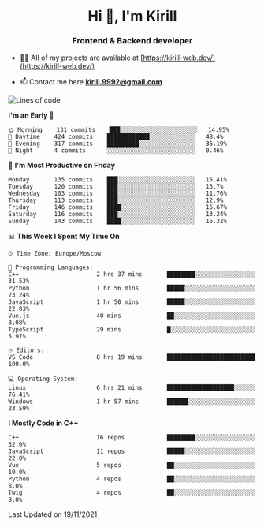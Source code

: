 <h1 align="center">Hi 👋, I'm Kirill</h1>
<h3 align="center">Frontend & Backend developer</h3>

- 👨‍💻 All of my projects are available at [https://kirill-web.dev/](https://kirill-web.dev/)

- 📫 Contact me here **kirill.9992@gmail.com**











<!--START_SECTION:waka-->
![Lines of code](https://img.shields.io/badge/From%20Hello%20World%20I%27ve%20Written-166769%20lines%20of%20code-blue)

**I'm an Early 🐤** 

```text
🌞 Morning    131 commits    ███░░░░░░░░░░░░░░░░░░░░░░   14.95% 
🌆 Daytime    424 commits    ████████████░░░░░░░░░░░░░   48.4% 
🌃 Evening    317 commits    █████████░░░░░░░░░░░░░░░░   36.19% 
🌙 Night      4 commits      ░░░░░░░░░░░░░░░░░░░░░░░░░   0.46%

```
📅 **I'm Most Productive on Friday** 

```text
Monday       135 commits    ███░░░░░░░░░░░░░░░░░░░░░░   15.41% 
Tuesday      120 commits    ███░░░░░░░░░░░░░░░░░░░░░░   13.7% 
Wednesday    103 commits    ███░░░░░░░░░░░░░░░░░░░░░░   11.76% 
Thursday     113 commits    ███░░░░░░░░░░░░░░░░░░░░░░   12.9% 
Friday       146 commits    ████░░░░░░░░░░░░░░░░░░░░░   16.67% 
Saturday     116 commits    ███░░░░░░░░░░░░░░░░░░░░░░   13.24% 
Sunday       143 commits    ████░░░░░░░░░░░░░░░░░░░░░   16.32%

```


📊 **This Week I Spent My Time On** 

```text
⌚︎ Time Zone: Europe/Moscow

💬 Programming Languages: 
C++                      2 hrs 37 mins       ████████░░░░░░░░░░░░░░░░░   31.53% 
Python                   1 hr 56 mins        █████░░░░░░░░░░░░░░░░░░░░   23.24% 
JavaScript               1 hr 50 mins        █████░░░░░░░░░░░░░░░░░░░░   22.03% 
Vue.js                   40 mins             ██░░░░░░░░░░░░░░░░░░░░░░░   8.08% 
TypeScript               29 mins             █░░░░░░░░░░░░░░░░░░░░░░░░   5.97%

🔥 Editors: 
VS Code                  8 hrs 19 mins       █████████████████████████   100.0%

💻 Operating System: 
Linux                    6 hrs 21 mins       ███████████████████░░░░░░   76.41% 
Windows                  1 hr 57 mins        ██████░░░░░░░░░░░░░░░░░░░   23.59%

```

**I Mostly Code in C++** 

```text
C++                      16 repos            ████████░░░░░░░░░░░░░░░░░   32.0% 
JavaScript               11 repos            █████░░░░░░░░░░░░░░░░░░░░   22.0% 
Vue                      5 repos             ██░░░░░░░░░░░░░░░░░░░░░░░   10.0% 
Python                   4 repos             ██░░░░░░░░░░░░░░░░░░░░░░░   8.0% 
Twig                     4 repos             ██░░░░░░░░░░░░░░░░░░░░░░░   8.0%

```



 Last Updated on 19/11/2021
<!--END_SECTION:waka-->
